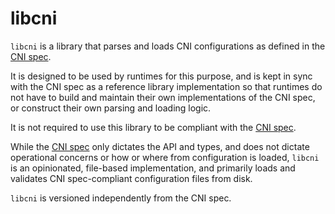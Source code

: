 # libcni

`libcni` is a library that parses and loads CNI configurations as defined in the [CNI spec](../SPEC.md).

It is designed to be used by runtimes for this purpose, and is kept in sync with the CNI spec as a reference library implementation so that runtimes do not have to build and maintain their own implementations of the CNI spec, or construct their own parsing and loading logic.

It is not required to use this library to be compliant with the [CNI spec](../SPEC.md).

While the [CNI spec](../SPEC.md) only dictates the API and types, and does not dictate operational concerns or how or where from configuration is loaded, `libcni` is an opinionated, file-based implementation, and primarily loads and validates CNI spec-compliant configuration files from disk.

`libcni` is versioned independently from the CNI spec.
